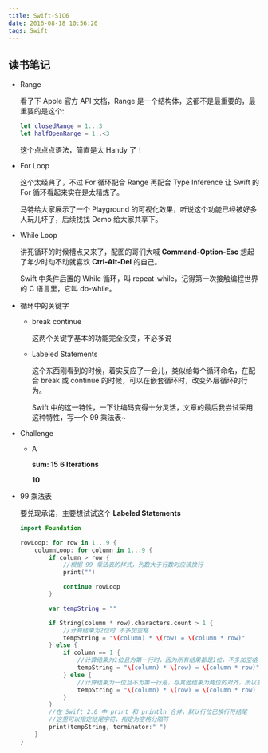 ```yaml
---
title: Swift-S1C6
date: 2016-08-18 10:56:20
tags: Swift
---
```


## 读书笔记

- Range

  看了下 Apple 官方 API 文档，Range 是一个结构体，这都不是最重要的，最重要的是这个:

  ```swift
  let closedRange = 1...3
  let halfOpenRange = 1..<3
  ```

  这个点点点语法，简直是太 Handy 了！

  <!--more-->

- For Loop

  这个太经典了，不过 For 循环配合 Range 再配合 Type Inference 让 Swift 的 For 循环看起来实在是太精炼了。

  马特给大家展示了一个 Playground 的可视化效果，听说这个功能已经被好多人玩儿坏了，后续找找 Demo 给大家共享下。

- While Loop

  讲死循环的时候槽点又来了，配图的哥们大喊 **Command-Option-Esc** 想起了年少时动不动就喜欢 **Ctrl-Alt-Del** 的自己。

  Swift 中条件后置的 While 循环，叫 repeat-while，记得第一次接触编程世界的 C 语言里，它叫 do-while。

- 循环中的关键字

  - break continue

    这两个关键字基本的功能完全没变，不必多说

  - Labeled Statements

    这个东西刚看到的时候，着实反应了一会儿，类似给每个循环命名，在配合 break 或 continue 的时候，可以在嵌套循环时，改变外层循环的行为。

    Swift 中的这一特性，一下让编码变得十分灵活，文章的最后我尝试采用这种特性，写一个 99 乘法表~

- Challenge

  - A

    **sum: 15**
    **6 Iterations**

    **10**

- 99 乘法表

  要兑现承诺，主要想试试这个 **Labeled Statements**

  ```swift
  import Foundation

  rowLoop: for row in 1...9 {
      columnLoop: for column in 1...9 {
          if column > row {
              //根据 99 乘法表的样式，列数大于行数时应该换行
              print("")

              continue rowLoop
          }

          var tempString = ""

          if String(column * row).characters.count > 1 {
              //计算结果为2位时 不多加空格
              tempString = "\(column) * \(row) = \(column * row)"
          } else {
              if column == 1 {
                  //计算结果为1位且为第一行时，因为所有结果都是1位，不多加空格
                  tempString = "\(column) * \(row) = \(column * row)"
              } else {
                  //计算结果为一位且不为第一行是，与其他结果为两位的对齐，所以多加一个空格
                  tempString = "\(column) * \(row) = \(column * row) "
              }
          }
          //在 Swift 2.0 中 print 和 println 合并，默认行位已换行符结尾
          //这里可以指定结尾字符，指定为空格分隔符
          print(tempString, terminator:" ")
      }
  }
  ```
